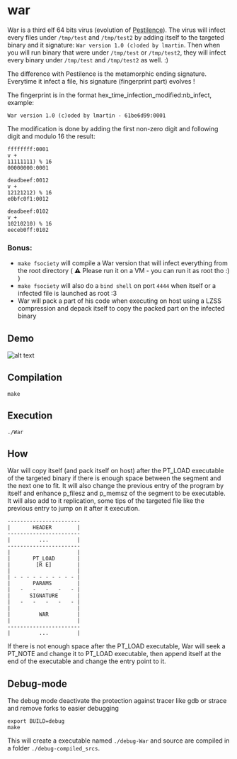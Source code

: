 # war

War is a third elf 64 bits virus (evolution of [Pestilence](https://github.com/y3ll0w42/pestilence)). The virus will infect every files under `/tmp/test` and `/tmp/test2` by adding itself to the targeted binary and it signature: `War version 1.0 (c)oded by lmartin`. Then when you will run binary that were under `/tmp/test` or `/tmp/test2`, they will infect every binary under `/tmp/test` and `/tmp/test2` as well. :)

The difference with Pestilence is the metamorphic ending signature. Everytime it infect a file, his signature (fingerprint part) evolves !

The fingerprint is in the format hex_time_infection_modified:nb_infect, example:
```
War version 1.0 (c)oded by lmartin - 61be6d99:0001
```

The modification is done by adding the first non-zero digit and following digit and modulo 16 the result:
```
ffffffff:0001
v +
11111111) % 16
00000000:0001

deadbeef:0012
v +
12121212) % 16
e0bfc0f1:0012

deadbeef:0102
v +
10210210) % 16
eeceb0ff:0102
```

### Bonus:
+ `make fsociety` will compile a War version that will infect everything from the root directory ( ⚠️  Please run it on a VM - you can run it as root tho :) )
+ `make fsociety` will also do a `bind shell` on port `4444` when itself or a infected file is launched as root :3
+ War will pack a part of his code when executing on host using a LZSS compression and depack itself to copy the packed part on the infected binary

## Demo

![alt text](https://raw.githubusercontent.com/y3ll0w42/war/main/img/demo1.png)

## Compilation

```
make
```

## Execution

```
./War
```

## How

War will copy itself (and pack itself on host) after the PT_LOAD executable of the targeted binary if there is enough space between the segment and the next one to fit. It will also change the previous entry of the program by itself and enhance p_filesz and p_memsz of the segment to be executable. It will also add to it replication, some tips of the targeted file like the previous entry to jump on it after it execution.

```
-----------------------
|       HEADER        |
-----------------------
|         ...         |
-----------------------
|                     |
|       PT_LOAD       |
|        [R E]        |
|                     |
| - - - - - - - - - - |
|       PARAMS        |
|   -   -   -   -   - |
|      SIGNATURE      |
|   -   -   -   -   - |
|                     |
|         WAR         |
|                     |
-----------------------
|         ...         |
```

If there is not enough space after the PT_LOAD executable, War will seek a PT_NOTE and change it to PT_LOAD executable, then append itself at the end of the executable and change the entry point to it.

## Debug-mode

The debug mode deactivate the protection against tracer like gdb or strace and remove forks to easier debugging
```
export BUILD=debug
make
```
This will create a executable named `./debug-War` and source are compiled in a folder `./debug-compiled_srcs`.

